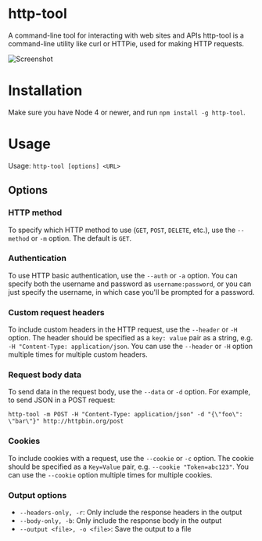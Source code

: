 # http-tool
A command-line tool for interacting with web sites and APIs
http-tool is a command-line utility like curl or HTTPie, used for making HTTP requests.

![Screenshot](https://raw.githubusercontent.com/joeattardi/http-tool/master/screenshot.png)

# Installation
Make sure you have Node 4 or newer, and run `npm install -g http-tool`.

# Usage
Usage: `http-tool [options] <URL>`

## Options
### HTTP method
To specify which HTTP method to use (`GET`, `POST`, `DELETE`, etc.), use the `--method` or `-m` option. The default is `GET`.

### Authentication
To use HTTP basic authentication, use the `--auth` or `-a` option. You can specify both the username and password as `username:password`, or you can just specify the username, in which case you'll be prompted for a password.

### Custom request headers
To include custom headers in the HTTP request, use the `--header` or `-H` option. The header should be specified as a `key: value` pair as a string, e.g. `-H "Content-Type: application/json`. You can use the `--header` or `-H` option multiple times for multiple custom headers.

### Request body data
To send data in the request body, use the `--data` or `-d` option. For example, to send JSON in a POST request:

`http-tool -m POST -H "Content-Type: application/json" -d "{\"foo\": \"bar\"}" http://httpbin.org/post`

### Cookies
To include cookies with a request, use the `--cookie` or `-c` option. The cookie should be specified as a `Key=Value` pair, e.g. `--cookie "Token=abc123"`. You can use the `--cookie` option multiple times for multiple cookies.

### Output options
 * `--headers-only, -r`: Only include the response headers in the output
 * `--body-only, -b`: Only include the response body in the output
 * `--output <file>, -o <file>`: Save the output to a file

